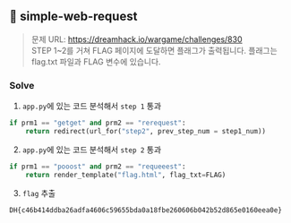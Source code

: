 ## 🌱 simple-web-request

> 문제 URL: https://dreamhack.io/wargame/challenges/830  
> STEP 1~2를 거쳐 FLAG 페이지에 도달하면 플래그가 출력됩니다. 플래그는 flag.txt 파일과 FLAG 변수에 있습니다.

### Solve

1. `app.py`에 있는 코드 분석해서 `step 1` 통과

```python
if prm1 == "getget" and prm2 == "rerequest":
    return redirect(url_for("step2", prev_step_num = step1_num))
```

2. `app.py`에 있는 코드 분석해서 `step 2` 통과

```python
if prm1 == "pooost" and prm2 == "requeeest":
    return render_template("flag.html", flag_txt=FLAG)
```

3. `flag` 추출

```bash
DH{c46b414ddba26adfa4606c59655bda0a18fbe260606b042b52d865e0160eea0e}
```
